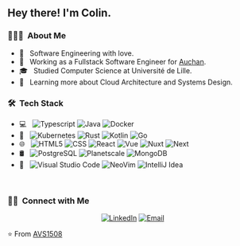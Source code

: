 <h2> Hey there! I'm Colin.</h2>

<h3> 👨🏻‍💻 &nbsp;About Me </h3>

- 🤔 &nbsp; Software Engineering with love.
- 💼 &nbsp; Working as a Fullstack Software Engineer for [Auchan](https://auchan.fr).
- 🎓 &nbsp; Studied Computer Science at Université de Lille.
- 🌱 &nbsp; Learning more about Cloud Architecture and Systems Design.

<h3> 🛠 &nbsp;Tech Stack</h3>

- 💻 &nbsp;
  ![Typescript](https://img.shields.io/badge/-Typescript-333333?style=flat&logo=typescript)
  ![Java](https://img.shields.io/badge/-Java-333333?style=flat&logo=java&logoColor=007396)
  ![Docker](https://img.shields.io/badge/-Docker-333333?style=flat&logo=docker) 
- 🌱 &nbsp;
  ![Kubernetes](https://img.shields.io/badge/-Kubernetes-333333?style=flat&logo=kubernetes)
  ![Rust](https://img.shields.io/badge/-Rust-333333?style=flat&logo=rust)
  ![Kotlin](https://img.shields.io/badge/-Kotlin-333333?style=flat&logo=kotlin)
  ![Go](https://img.shields.io/badge/-Go-333333?style=flat&logo=go)
- 🌐 &nbsp;
  ![HTML5](https://img.shields.io/badge/-HTML5-333333?style=flat&logo=HTML5)
  ![CSS](https://img.shields.io/badge/-CSS-333333?style=flat&logo=CSS3&logoColor=1572B6)
  ![React](https://img.shields.io/badge/-React-333333?style=flat&logo=react)
  ![Vue](https://img.shields.io/badge/-Vue-333333?style=flat&logo=vue.js)
  ![Nuxt](https://img.shields.io/badge/-Nuxt-333333?style=flat&logo=nuxt.js)
  ![Next](https://img.shields.io/badge/-Next-333333?style=flat&logo=next.js)
- 🛢 &nbsp;
  ![PostgreSQL](https://img.shields.io/badge/-PostgreSQL-333333?style=flat&logo=postgresql)
  ![Planetscale](https://img.shields.io/badge/-Planetscale-333333?style=flat&logo=planetscale)
  ![MongoDB](https://img.shields.io/badge/-MongoDB-333333?style=flat&logo=mongodb)
- 🔧 &nbsp;
  ![Visual Studio Code](https://img.shields.io/badge/-Visual%20Studio%20Code-333333?style=flat&logo=visual-studio-code&logoColor=007ACC)
  ![NeoVim](https://img.shields.io/badge/-NeoVim-333333?style=flat&logo=neovim)
  ![IntelliJ Idea](https://img.shields.io/badge/-IntelliJ%20Idea-333333?style=flat&logo=intellijidea)

<br/>

<h3> 🤝🏻 &nbsp;Connect with Me </h3>

<p align="center">
<a href="https://www.linkedin.com/in/colin-blokkeel-5795531b9/"><img alt="LinkedIn" src="https://img.shields.io/badge/LinkedIn-Colin%20Blokkeel-blue?style=flat-square&logo=linkedin"></a>
<a href="mailto:cblokkeel1@gmail.com"><img alt="Email" src="https://img.shields.io/badge/Email-cblokkeel1@gmail.com-blue?style=flat-square&logo=gmail"></a>
</p>

⭐️ From [AVS1508](https://github.com/AVS1508)
